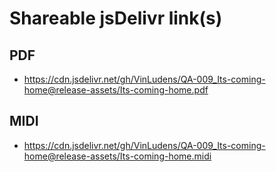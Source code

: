 # Shareable jsDelivr link(s)
## PDF
- https://cdn.jsdelivr.net/gh/VinLudens/QA-009_Its-coming-home@release-assets/Its-coming-home.pdf
## MIDI
- https://cdn.jsdelivr.net/gh/VinLudens/QA-009_Its-coming-home@release-assets/Its-coming-home.midi
